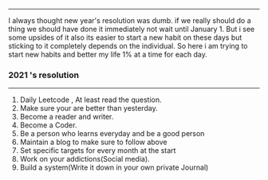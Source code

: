 ---------------------------------------------------

I always thought new year's resolution was dumb. if we really should do a thing we should have done it immediately not wait until January 1. But i see some upsides of it also its easier to start a new habit on these days but sticking to it completely depends on the individual. So here i am trying to start new habits and better my life 1% at a time for each day.



### 2021 's resolution 

----------------------

1. Daily Leetcode , At least read the question.
2. Make sure your are better than yesterday.
3. Become a reader and writer.
4. Become a Coder.
5. Be a person who learns everyday and be a good person
6. Maintain a blog to make sure to follow above
7. Set specific targets for every month at the start
8. Work on your addictions(Social media).
9. Build a system(Write it down in your own private Journal)